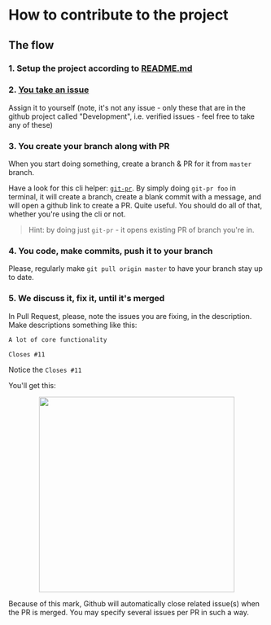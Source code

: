# How to contribute to the project

## The flow

### 1. Setup the project according to [README.md](/README.md)

### 2. [You take an issue](https://github.com/prometheonsystems/bedrock-client2/projects/1?fullscreen=true)

Assign it to yourself (note, it's not any issue - only these that are in the github project called "Development", i.e. verified issues - feel free to take any of these)

### 3. You create your branch along with PR

When you start doing something, create a branch & PR for it from `master` branch.

Have a look for this cli helper: [`git-pr`](https://github.com/JerryGreen/git-pr). By simply doing `git-pr foo` in terminal, it will create a branch, create a blank commit with a message, and will open a github link to create a PR. Quite useful. You should do all of that, whether you're using the cli or not.

> Hint: by doing just `git-pr` - it opens existing PR of branch you're in.

### 4. You code, make commits, push it to your branch

Please, regularly make `git pull origin master` to have your branch stay up to date.

### 5. We discuss it, fix it, until it's merged

In Pull Request, please, note the issues you are fixing, in the description. Make descriptions something like this:

```txt
A lot of core functionality

Closes #11
```

Notice the `Closes #11`

You'll get this:

<p align="center">
  <img src="https://user-images.githubusercontent.com/13215662/57336429-4bcb3e00-713f-11e9-8231-8ff795658585.png" width="384">
</p>

Because of this mark, Github will automatically close related issue(s) when the PR is merged. You may specify several issues per PR in such a way.
